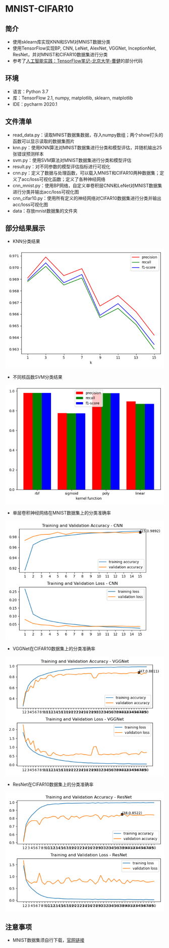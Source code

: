 # MNIST-CIFAR10
## 简介
- 使用sklearn库实现KNN和SVM对MNIST数据分类
- 使用TensorFlow实现BP, CNN, LeNet, AlexNet, VGGNet, InceptionNet, ResNet，并对MNIST和CIFAR10数据集进行分类
- 参考了[人工智能实践：TensorFlow笔记-北京大学-曹健](https://www.bilibili.com/video/BV1B7411L7Qt?p=42)的部分代码
## 环境
- 语言：Python 3.7
- 库：TensorFlow 2.1, numpy, matplotlib, sklearn, matplotlib
- IDE：pycharm 2020.1
## 文件清单
- read_data.py：读取MNIST数据集数据，存入numpy数组；两个show打头的函数可以显示读取的数据集图片
- knn.py：使用KNN算法对MNIST数据集进行分类和模型评估，并随机输出25张错误预测样本
- svm.py：使用SVM算法对MNIST数据集进行分类和模型评估
- result.py：对不同参数的模型评估指标进行可视化
- cnn.py：定义了数据与处理函数，可以载入MNIST和CIFAR10两种数据集；定义了acc/loss可视化函数；定义了各种神经网络
- cnn_mnist.py：使用BP网络，自定义单卷积层CNN和LeNet对MNIST数据集进行分类并输出acc/loss可视化图
- cnn_cifar10.py：使用所有定义的神经网络对CIFAR10数据集进行分类并输出acc/loss可视化图
- data：存放mnist数据集的文件夹
## 部分结果展示
- KNN分类结果
<img src='result/knn-pre.png' alt='knn result'/>

- 不同核函数SVM分类结果
<img src='result/svm-res.png' alt='svm result'/>

- 单层卷积神经网络在MNIST数据集上的分类准确率
<img src='result/cnn.png' alt='cnn mnist result'/>

- VGGNet在CIFAR10数据集上的分类准确率
<img src='result/vggnet.png' alt='vggnet cifar10 result'/>

- ResNet在CIFAR10数据集上的分类准确率
<img src='result/resnet.png' alt='resnet cifar10 result'/>

## 注意事项
- MNIST数据集须自行下载，[官网链接](http://yann.lecun.com/exdb/mnist/)
